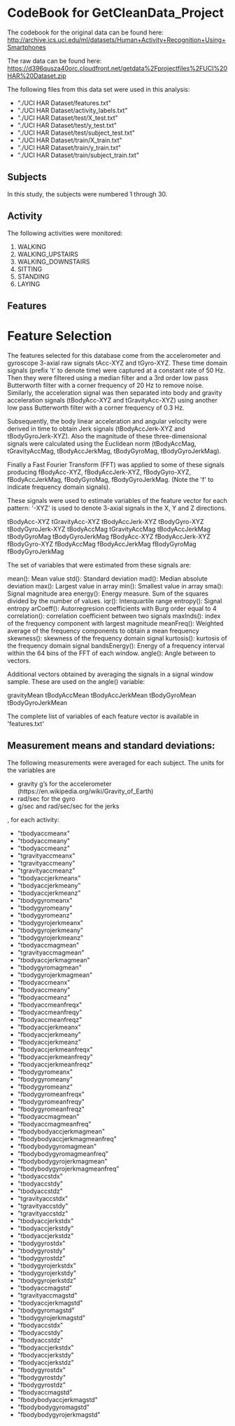 # CodeBook for GetCleanData_Project

The codebook for the original data can be found here:
http://archive.ics.uci.edu/ml/datasets/Human+Activity+Recognition+Using+Smartphones

The raw data can be found here:
https://d396qusza40orc.cloudfront.net/getdata%2Fprojectfiles%2FUCI%20HAR%20Dataset.zip

The following files from this data set were used in this analysis:
<ul>
<li>"./UCI HAR Dataset/features.txt"
<li>"./UCI HAR Dataset/activity_labels.txt"
<li>"./UCI HAR Dataset/test/X_test.txt"
<li>"./UCI HAR Dataset/test/y_test.txt"
<li>"./UCI HAR Dataset/test/subject_test.txt"
<li>"./UCI HAR Dataset/train/X_train.txt"
<li>"./UCI HAR Dataset/train/y_train.txt"
<li>"./UCI HAR Dataset/train/subject_train.txt"
</ul>

## Subjects
In this study, the subjects were numbered 1 through 30.

## Activity
The following activities were monitored:
<ol>
<li>WALKING
<li>WALKING_UPSTAIRS
<li>WALKING_DOWNSTAIRS
<li>SITTING
<li>STANDING
<li>LAYING
</ol>

## Features
Feature Selection 
=================

The features selected for this database come from the accelerometer and gyroscope 3-axial raw signals tAcc-XYZ and tGyro-XYZ. These time domain signals (prefix 't' to denote time) were captured at a constant rate of 50 Hz. Then they were filtered using a median filter and a 3rd order low pass Butterworth filter with a corner frequency of 20 Hz to remove noise. Similarly, the acceleration signal was then separated into body and gravity acceleration signals (tBodyAcc-XYZ and tGravityAcc-XYZ) using another low pass Butterworth filter with a corner frequency of 0.3 Hz. 

Subsequently, the body linear acceleration and angular velocity were derived in time to obtain Jerk signals (tBodyAccJerk-XYZ and tBodyGyroJerk-XYZ). Also the magnitude of these three-dimensional signals were calculated using the Euclidean norm (tBodyAccMag, tGravityAccMag, tBodyAccJerkMag, tBodyGyroMag, tBodyGyroJerkMag). 

Finally a Fast Fourier Transform (FFT) was applied to some of these signals producing fBodyAcc-XYZ, fBodyAccJerk-XYZ, fBodyGyro-XYZ, fBodyAccJerkMag, fBodyGyroMag, fBodyGyroJerkMag. (Note the 'f' to indicate frequency domain signals). 

These signals were used to estimate variables of the feature vector for each pattern:
'-XYZ' is used to denote 3-axial signals in the X, Y and Z directions.

tBodyAcc-XYZ
tGravityAcc-XYZ
tBodyAccJerk-XYZ
tBodyGyro-XYZ
tBodyGyroJerk-XYZ
tBodyAccMag
tGravityAccMag
tBodyAccJerkMag
tBodyGyroMag
tBodyGyroJerkMag
fBodyAcc-XYZ
fBodyAccJerk-XYZ
fBodyGyro-XYZ
fBodyAccMag
fBodyAccJerkMag
fBodyGyroMag
fBodyGyroJerkMag

The set of variables that were estimated from these signals are: 

mean(): Mean value
std(): Standard deviation
mad(): Median absolute deviation 
max(): Largest value in array
min(): Smallest value in array
sma(): Signal magnitude area
energy(): Energy measure. Sum of the squares divided by the number of values. 
iqr(): Interquartile range 
entropy(): Signal entropy
arCoeff(): Autorregresion coefficients with Burg order equal to 4
correlation(): correlation coefficient between two signals
maxInds(): index of the frequency component with largest magnitude
meanFreq(): Weighted average of the frequency components to obtain a mean frequency
skewness(): skewness of the frequency domain signal 
kurtosis(): kurtosis of the frequency domain signal 
bandsEnergy(): Energy of a frequency interval within the 64 bins of the FFT of each window.
angle(): Angle between to vectors.

Additional vectors obtained by averaging the signals in a signal window sample. These are used on the angle() variable:

gravityMean
tBodyAccMean
tBodyAccJerkMean
tBodyGyroMean
tBodyGyroJerkMean

The complete list of variables of each feature vector is available in 'features.txt'

## Measurement means and standard deviations:
The following measurements were averaged for each subject.
The units for the variables are
<ul>
<li>gravity g’s for the accelerometer (https://en.wikipedia.org/wiki/Gravity_of_Earth)
<li>rad/sec for the gyro
<li>g/sec and rad/sec/sec for the jerks
</ul>

, for each activity:
<ul>
<li>"tbodyaccmeanx"
<li>"tbodyaccmeany"
<li>"tbodyaccmeanz"
<li>"tgravityaccmeanx"
<li>"tgravityaccmeany"
<li>"tgravityaccmeanz"
<li>"tbodyaccjerkmeanx"
<li>"tbodyaccjerkmeany"
<li>"tbodyaccjerkmeanz"
<li>"tbodygyromeanx"
<li>"tbodygyromeany"
<li>"tbodygyromeanz"
<li>"tbodygyrojerkmeanx"
<li>"tbodygyrojerkmeany"
<li>"tbodygyrojerkmeanz"
<li>"tbodyaccmagmean"
<li>"tgravityaccmagmean"
<li>"tbodyaccjerkmagmean"
<li>"tbodygyromagmean"
<li>"tbodygyrojerkmagmean"
<li>"fbodyaccmeanx"
<li>"fbodyaccmeany"
<li>"fbodyaccmeanz"
<li>"fbodyaccmeanfreqx"
<li>"fbodyaccmeanfreqy"
<li>"fbodyaccmeanfreqz"
<li>"fbodyaccjerkmeanx"
<li>"fbodyaccjerkmeany"
<li>"fbodyaccjerkmeanz"
<li>"fbodyaccjerkmeanfreqx"
<li>"fbodyaccjerkmeanfreqy"
<li>"fbodyaccjerkmeanfreqz"
<li>"fbodygyromeanx"
<li>"fbodygyromeany"
<li>"fbodygyromeanz"
<li>"fbodygyromeanfreqx"
<li>"fbodygyromeanfreqy"
<li>"fbodygyromeanfreqz"
<li>"fbodyaccmagmean"
<li>"fbodyaccmagmeanfreq"
<li>"fbodybodyaccjerkmagmean"
<li>"fbodybodyaccjerkmagmeanfreq"
<li>"fbodybodygyromagmean"
<li>"fbodybodygyromagmeanfreq"
<li>"fbodybodygyrojerkmagmean"
<li>"fbodybodygyrojerkmagmeanfreq"
<li>"tbodyaccstdx"
<li>"tbodyaccstdy"
<li>"tbodyaccstdz"
<li>"tgravityaccstdx"
<li>"tgravityaccstdy"
<li>"tgravityaccstdz"
<li>"tbodyaccjerkstdx"
<li>"tbodyaccjerkstdy"
<li>"tbodyaccjerkstdz"
<li>"tbodygyrostdx"
<li>"tbodygyrostdy"
<li>"tbodygyrostdz"
<li>"tbodygyrojerkstdx"
<li>"tbodygyrojerkstdy"
<li>"tbodygyrojerkstdz"
<li>"tbodyaccmagstd"
<li>"tgravityaccmagstd"
<li>"tbodyaccjerkmagstd"
<li>"tbodygyromagstd"
<li>"tbodygyrojerkmagstd"
<li>"fbodyaccstdx"
<li>"fbodyaccstdy"
<li>"fbodyaccstdz"
<li>"fbodyaccjerkstdx"
<li>"fbodyaccjerkstdy"
<li>"fbodyaccjerkstdz"
<li>"fbodygyrostdx"
<li>"fbodygyrostdy"
<li>"fbodygyrostdz"
<li>"fbodyaccmagstd"
<li>"fbodybodyaccjerkmagstd"
<li>"fbodybodygyromagstd"
<li>"fbodybodygyrojerkmagstd"
</ul>

